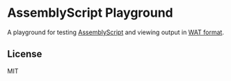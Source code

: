 # AssemblyScript Playground

A playground for testing [AssemblyScript](https://www.assemblyscript.org) and viewing output in [WAT format](https://docs.wasmtime.dev/wasm-wat.html).

## License

MIT
